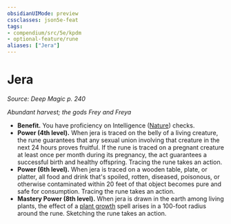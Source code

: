 ```yaml
---
obsidianUIMode: preview
cssclasses: json5e-feat
tags:
- compendium/src/5e/kpdm
- optional-feature/rune
aliases: ["Jera"]
---
```

# Jera
*Source: Deep Magic p. 240*  

*Abundant harvest; the gods Frey and Freya*

- **Benefit.** You have proficiency on Intelligence ([Nature](/compendium/rules/skills.md#Nature)) checks.  
- **Power (4th level).** When jera is traced on the belly of a living creature, the rune guarantees that any sexual union involving that creature in the next 24 hours proves fruitful. If the rune is traced on a pregnant creature at least once per month during its pregnancy, the act guarantees a successful birth and healthy offspring. Tracing the rune takes an action.  
- **Power (6th level).** When jera is traced on a wooden table, plate, or platter, all food and drink that's spoiled, rotten, diseased, poisonous, or otherwise contaminated within 20 feet of that object becomes pure and safe for consumption. Tracing the rune takes an action.  
- **Mastery Power (8th level).** When jera is drawn in the earth among living plants, the effect of a [plant growth](compendium/spells/plant-growth.md) spell arises in a 100-foot radius around the rune. Sketching the rune takes an action.